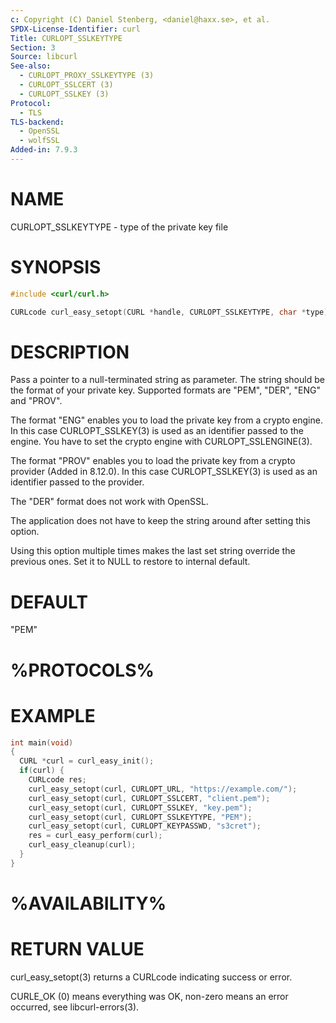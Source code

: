 ```yaml
---
c: Copyright (C) Daniel Stenberg, <daniel@haxx.se>, et al.
SPDX-License-Identifier: curl
Title: CURLOPT_SSLKEYTYPE
Section: 3
Source: libcurl
See-also:
  - CURLOPT_PROXY_SSLKEYTYPE (3)
  - CURLOPT_SSLCERT (3)
  - CURLOPT_SSLKEY (3)
Protocol:
  - TLS
TLS-backend:
  - OpenSSL
  - wolfSSL
Added-in: 7.9.3
---
```


# NAME

CURLOPT_SSLKEYTYPE - type of the private key file

# SYNOPSIS

~~~c
#include <curl/curl.h>

CURLcode curl_easy_setopt(CURL *handle, CURLOPT_SSLKEYTYPE, char *type);
~~~

# DESCRIPTION

Pass a pointer to a null-terminated string as parameter. The string should be
the format of your private key. Supported formats are "PEM", "DER", "ENG" and
"PROV".

The format "ENG" enables you to load the private key from a crypto engine. In
this case CURLOPT_SSLKEY(3) is used as an identifier passed to the engine. You
have to set the crypto engine with CURLOPT_SSLENGINE(3).

The format "PROV" enables you to load the private key from a crypto provider
(Added in 8.12.0). In this case CURLOPT_SSLKEY(3) is used as an identifier
passed to the provider.

The "DER" format does not work with OpenSSL.

The application does not have to keep the string around after setting this
option.

Using this option multiple times makes the last set string override the
previous ones. Set it to NULL to restore to internal default.

# DEFAULT

"PEM"

# %PROTOCOLS%

# EXAMPLE

~~~c
int main(void)
{
  CURL *curl = curl_easy_init();
  if(curl) {
    CURLcode res;
    curl_easy_setopt(curl, CURLOPT_URL, "https://example.com/");
    curl_easy_setopt(curl, CURLOPT_SSLCERT, "client.pem");
    curl_easy_setopt(curl, CURLOPT_SSLKEY, "key.pem");
    curl_easy_setopt(curl, CURLOPT_SSLKEYTYPE, "PEM");
    curl_easy_setopt(curl, CURLOPT_KEYPASSWD, "s3cret");
    res = curl_easy_perform(curl);
    curl_easy_cleanup(curl);
  }
}
~~~

# %AVAILABILITY%

# RETURN VALUE

curl_easy_setopt(3) returns a CURLcode indicating success or error.

CURLE_OK (0) means everything was OK, non-zero means an error occurred, see
libcurl-errors(3).
